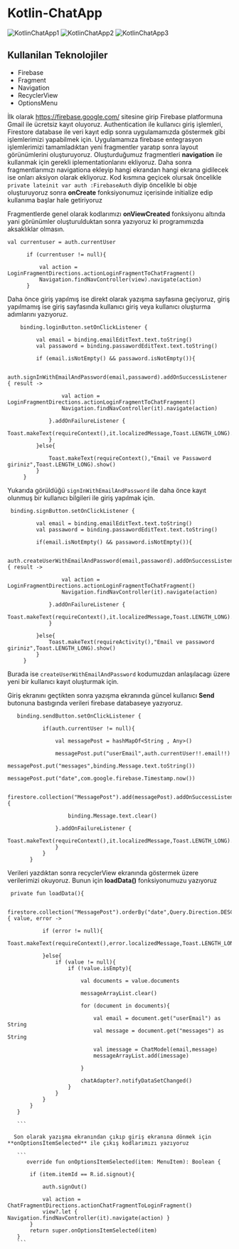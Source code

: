 # Kotlin-ChatApp

![KotlinChatApp1](https://user-images.githubusercontent.com/88456285/203167104-8fe9b614-bafb-4f35-ad5c-a52b446f742d.jpg)
![KotlinChatApp2](https://user-images.githubusercontent.com/88456285/203167263-02fc43d6-7177-4d46-aacd-3e1069781f17.jpg)
![KotlinChatApp3](https://user-images.githubusercontent.com/88456285/203167343-51eaaf00-a7b5-4385-b0b1-8de21ae6a1fb.jpg)

## Kullanilan Teknolojiler

- Firebase
- Fragment
- Navigation
- RecyclerView
- OptionsMenu


 İlk olarak https://firebase.google.com/ sitesine girip Firebase platformuna Gmail ile ücretsiz kayıt oluyoruz.
 Authentication ile kullanıcı giriş işlemleri, Firestore database ile veri kayıt edip sonra uygulamamızda göstermek gibi işlemlerimizi yapabilmek için.
 Uygulamamıza firebase entegrasyon işlemlerimizi tamamladıktan yeni fragmentler yaratıp sonra layout görünümlerini oluşturuyoruz.
 Oluşturduğumuz fragmentleri **navigation** ile kullanmak için gerekli iplementationlarını ekliyoruz.
 Daha sonra fragmentlarımızı navigationa ekleyip hangi ekrandan hangi ekrana gidilecek ise onları aksiyon olarak ekliyoruz.
 Kod kısmına geçicek olursak öncelikle   ``` private lateinit var auth :FirebaseAuth ``` diyip öncelikle bi obje oluşturuyoruz sonra **onCreate** fonksiyonumuz içerisinde initialize edip kullanıma başlar hale getiriyoruz
 
 Fragmentlerde genel olarak kodlarımızı **onViewCreated** fonksiyonu altında yani görünümler oluşturulduktan sonra yazıyoruz ki programımızda aksaklıklar olmasın.
 
  ```
  val currentuser = auth.currentUser

        if (currentuser != null){

            val action = LoginFragmentDirections.actionLoginFragmentToChatFragment()
            Navigation.findNavController(view).navigate(action)
        }
   ```
   Daha önce giriş yapılmış ise direkt olarak yazışma sayfasına geçiyoruz, giriş yapılmamış ise giriş sayfasında kullanıcı giriş veya kullanıcı oluşturma adımlarını yazıyoruz.
   
   ```
       binding.loginButton.setOnClickListener {

            val email = binding.emailEditText.text.toString()
            val passaword = binding.passawordEditText.text.toString()

            if (email.isNotEmpty() && passaword.isNotEmpty()){

                auth.signInWithEmailAndPassword(email,passaword).addOnSuccessListener { result ->

                    val action = LoginFragmentDirections.actionLoginFragmentToChatFragment()
                    Navigation.findNavController(it).navigate(action)

                }.addOnFailureListener {
                    Toast.makeText(requireContext(),it.localizedMessage,Toast.LENGTH_LONG).show()
                }
            }else{

                Toast.makeText(requireContext(),"Email ve Passaword giriniz",Toast.LENGTH_LONG).show()
            }
        }
   ```
   
   Yukarıda görüldüğü ``` signInWithEmailAndPassword ``` ile daha önce kayıt olunmuş bir kullanıcı bilgileri ile giriş yapılmak için.
   
   ```
    binding.signButton.setOnClickListener {

            val email = binding.emailEditText.text.toString()
            val passaword = binding.passawordEditText.text.toString()

            if(email.isNotEmpty() && passaword.isNotEmpty()){

                auth.createUserWithEmailAndPassword(email,passaword).addOnSuccessListener { result ->

                    val action = LoginFragmentDirections.actionLoginFragmentToChatFragment()
                    Navigation.findNavController(it).navigate(action)

                }.addOnFailureListener {
                    Toast.makeText(requireContext(),it.localizedMessage,Toast.LENGTH_LONG).show()
                }

            }else{
                Toast.makeText(requireActivity(),"Email ve passaword giriniz",Toast.LENGTH_LONG).show()
            }
        }
   ```
   Burada ise ``` createUserWithEmailAndPassword ``` kodumuzdan anlaşılacagı üzere yeni bir kullanıcı kayıt oluşturmak için.
   
Giriş ekranını geçtikten sonra yazışma ekranında güncel kullanıcı **Send** butonuna bastıgında verileri firebase databaseye yazıyoruz.

 ```
    binding.sendButton.setOnClickListener {

            if(auth.currentUser != null){

                val messagePost = hashMapOf<String , Any>()

                messagePost.put("userEmail",auth.currentUser!!.email!!)
                messagePost.put("messages",binding.Message.text.toString())
                messagePost.put("date",com.google.firebase.Timestamp.now())

                firestore.collection("MessagePost").add(messagePost).addOnSuccessListener {

                    binding.Message.text.clear()

                }.addOnFailureListener {
                    Toast.makeText(requireContext(),it.localizedMessage,Toast.LENGTH_LONG).show()
                }
            }
        }
 ```
 
 Verileri yazdıktan sonra recyclerView ekranında göstermek üzere verilerimizi okuyoruz.
 Bunun için **loadData()** fonksiyonumuzu yazıyoruz
 ```
  private fun loadData(){

        firestore.collection("MessagePost").orderBy("date",Query.Direction.DESCENDING).addSnapshotListener { value, error ->

            if (error != null){
                Toast.makeText(requireContext(),error.localizedMessage,Toast.LENGTH_LONG).show()

            }else{
                if (value != null){
                    if (!value.isEmpty){

                        val documents = value.documents

                        messageArrayList.clear()

                        for (document in documents){

                            val email = document.get("userEmail") as String
                            val message = document.get("messages") as String

                            val imessage = ChatModel(email,message)
                            messageArrayList.add(imessage)

                        }

                        chatAdapter?.notifyDataSetChanged()
                    }
                }
            }
        }
    }
    
    ```
    
   Son olarak yazışma ekranından çıkıp giriş ekranına dönmek için **onOptionsItemSelected** ile çıkış kodlarımızı yazıyoruz
    
    ```
       override fun onOptionsItemSelected(item: MenuItem): Boolean {

        if (item.itemId == R.id.signout){

            auth.signOut()

            val action = ChatFragmentDirections.actionChatFragmentToLoginFragment()
            view?.let { Navigation.findNavController(it).navigate(action) }
        }
        return super.onOptionsItemSelected(item)
    }
    ```
    
